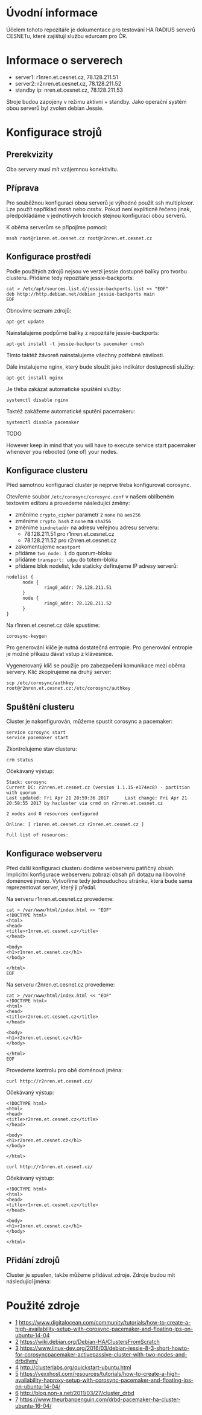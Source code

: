 # Úvodní informace

Účelem tohoto repozitáře je dokumentace pro testování HA RADIUS serverů CESNETu, které zajištují službu eduroam pro ČR.

# Informace o serverech

- server1: r1nren.et.cesnet.cz, 78.128.211.51
- server2: r2nren.et.cesnet.cz, 78.128.211.52
- standby ip: nren.et.cesnet.cz, 78.128.211.53

Stroje budou zapojeny v režimu aktivní + standby.
Jako operační systém obou serverů byl zvolen debian Jessie.

# Konfigurace strojů

## Prerekvizity

Oba servery musí mít vzájemnou konektivitu.

## Příprava

Pro souběžnou konfiguraci obou serverů je výhodné použít ssh multiplexor.
Lze použít například *mssh* nebo *csshx*.
Pokud není expliticně řečeno jinak, předpokládáme v jednotlivých krocích stejnou konfiguraci obou serverů.

K oběma serverům se připojíme pomocí:
```
mssh root@r1nren.et.cesnet.cz root@r2nren.et.cesnet.cz
```  

## Konfigurace prostředí

Podle použitých zdrojů nejsou ve verzi jessie dostupné balíky pro tvorbu clusteru.
Přidáme tedy repozitáře jessie-backports:
```
cat > /etc/apt/sources.list.d/jessie-backports.list << "EOF"
deb http://http.debian.net/debian jessie-backports main
EOF
```

Obnovíme seznam zdrojů:
```
apt-get update
```

Nainstalujeme podpůrné balíky z repozitáře jessie-backports:
```
apt-get install -t jessie-backports pacemaker crmsh
```
Tímto taktéž žávoreň nainstalujeme všechny potřebné závilosti.

Dále instalujeme nginx, který bude sloužit jako indikátor dostupnosti služby:
```
apt-get install nginx
```

Je třeba zakázat automatické spuštění služby:
```
systemctl disable nginx
```

Taktéž zakážeme automatické sputění pacemakeru:
```
systemctl disable pacemaker
```

TODO

However keep in mind that you will have to execute service start pacemaker whenever you rebooted (one of) your nodes.

## Konfigurace clusteru

Před samotnou konfigurací cluster je nejprve třeba konfigurovat corosync.

Otevřeme soubor `/etc/corosync/corosync.conf` v našem oblíbeném textovém editoru
a provedeme následující změny:
  - změníme `crypto_cipher` parametr z `none` na `aes256`
  - změníme `crypto_hash` z `none` na `sha256`
  - změníme `bindnetaddr` na adresu veřejnou adresu serveru:
    - 78.128.211.51 pro r1nren.et.cesnet.cz
    - 78.128.211.52 pro r2nren.et.cesnet.cz
  - zakomentujeme `mcastport`
  - přidáme `two_node: 1` do quorum-bloku
  - přidáme `transport: udpu` do totem-bloku
  - přidáme blok nodelist, kde staticky definujeme IP adresy serverů:
  ```
nodelist {
        node {
                ring0_addr: 78.128.211.51
        }
        node {
                ring0_addr: 78.128.211.52
        }
}
  ```

Na r1nren.et.cesnet.cz dále spustíme:
```
corosync-keygen
```

Pro generování klíče je nutná dostatečná entropie. Pro generování entropie je možné příkazu dávat vstup z klávesnice.

Vygenerovaný klíč se použije pro zabezpečení komunikace mezi oběma servery. Klíč zkopírujeme na druhý server:
```
scp /etc/corosync/authkey root@r2nren.et.cesnet.cz:/etc/corosync/authkey
```

## Spuštění clusteru

Cluster je nakonfigurován, můžeme spustit corosync a pacemaker:
```
service corosync start
service pacemaker start
```

Zkontrolujeme stav clusteru:
```
crm status
```

Očekávaný výstup:
```
Stack: corosync
Current DC: r2nren.et.cesnet.cz (version 1.1.15-e174ec8) - partition with quorum
Last updated: Fri Apr 21 20:59:36 2017      Last change: Fri Apr 21 20:58:55 2017 by hacluster via crmd on r2nren.et.cesnet.cz

2 nodes and 0 resources configured

Online: [ r1nren.et.cesnet.cz r2nren.et.cesnet.cz ]

Full list of resources:

```


## Konfigurace webserveru

Před další konfigurací clusteru dodáme webserveru patřičný obsah.
Implicitní konfigurace webserveru zobrazí obsah při dotazu na libovolné doménové jméno.
Vytvoříme tedy jednouduchou stránku, která bude sama reprezentovat server, který ji předal.

Na serveru r1nren.et.cesnet.cz provedeme:
```
cat > /var/www/html/index.html << "EOF"
<!DOCTYPE html>
<html>
<head>
<title>r1nren.et.cesnet.cz</title>
</head>

<body>
<h1>r1nren.et.cesnet.cz</h1>
</body>

</html>
EOF
```

Na serveru r2nren.et.cesnet.cz provedeme:
```
cat > /var/www/html/index.html << "EOF"
<!DOCTYPE html>
<html>
<head>
<title>r2nren.et.cesnet.cz</title>
</head>

<body>
<h1>r2nren.et.cesnet.cz</h1>
</body>

</html>
EOF
```

Provedeme kontrolu pro obě doménová jména:
```
curl http://r2nren.et.cesnet.cz/
```

Očekávaný výstup:
```
<!DOCTYPE html>
<html>
<head>
<title>r2nren.et.cesnet.cz</title>
</head>

<body>
<h1>r2nren.et.cesnet.cz</h1>
</body>

</html>
```

```
curl http://r1nren.et.cesnet.cz/
```

Očekávaný výstup:
```
<!DOCTYPE html>
<html>
<head>
<title>r1nren.et.cesnet.cz</title>
</head>

<body>
<h1>r1nren.et.cesnet.cz</h1>
</body>

</html>
```


## Přidání zdrojů

Cluster je spusťen, takže můžeme přidávat zdroje. Zdroje budou mít následující jména:


# Použité zdroje
  - [1](https://www.digitalocean.com/community/tutorials/how-to-create-a-high-availability-setup-with-corosync-pacemaker-and-floating-ips-on-ubuntu-14-04) https://www.digitalocean.com/community/tutorials/how-to-create-a-high-availability-setup-with-corosync-pacemaker-and-floating-ips-on-ubuntu-14-04
  - [2](https://wiki.debian.org/Debian-HA/ClustersFromScratch) https://wiki.debian.org/Debian-HA/ClustersFromScratch
  - [3](https://www.linux-dev.org/2016/03/debian-jessie-8-3-short-howto-for-corosyncpacemaker-activepassive-cluster-with-two-nodes-and-drbdlvm/) https://www.linux-dev.org/2016/03/debian-jessie-8-3-short-howto-for-corosyncpacemaker-activepassive-cluster-with-two-nodes-and-drbdlvm/
  - [4](http://clusterlabs.org/quickstart-ubuntu.html) http://clusterlabs.org/quickstart-ubuntu.html
  - [5](https://vexxhost.com/resources/tutorials/how-to-create-a-high-availability-haproxy-setup-with-corosync-pacemaker-and-floating-ips-on-ubuntu-14-04/) https://vexxhost.com/resources/tutorials/how-to-create-a-high-availability-haproxy-setup-with-corosync-pacemaker-and-floating-ips-on-ubuntu-14-04/
  - [6](http://blog.non-a.net/2011/03/27/cluster_drbd) http://blog.non-a.net/2011/03/27/cluster_drbd
  - [7](https://www.theurbanpenguin.com/drbd-pacemaker-ha-cluster-ubuntu-16-04/) https://www.theurbanpenguin.com/drbd-pacemaker-ha-cluster-ubuntu-16-04/



